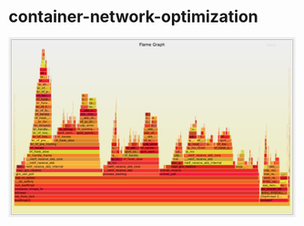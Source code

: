 # container-network-optimization

<center><a href="profiling/sockperf-udp-container.png"><img src="profiling/sockperf-udp-container.png" border=0 width=600></a></center>
